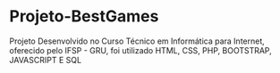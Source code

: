 # Projeto-BestGames
Projeto Desenvolvido no Curso Técnico em Informática para Internet, oferecido pelo IFSP - GRU, foi utilizado HTML, CSS, PHP, BOOTSTRAP, JAVASCRIPT E SQL
